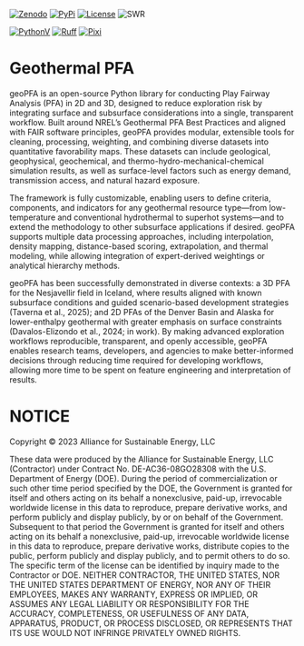 
[![Zenodo](https://zenodo.org/badge/DOI/10.5281/zenodo.17316283.svg)](https://doi.org/10.5281/zenodo.17316283)
[![PyPi](https://img.shields.io/pypi/pyversions/geoPFA.svg)](https://pypi.org/project/geoPFA/)
[![License](https://img.shields.io/badge/License-BSD_3--Clause-orange.svg)](https://opensource.org/licenses/BSD-3-Clause)
![SWR](https://img.shields.io/badge/SWR--25--73_-blue?label=NREL)

[![PythonV](https://badge.fury.io/py/NREL-geoPFA.svg)](https://pypi.org/project/NREL-geoPFA/)
[![Ruff](https://img.shields.io/endpoint?url=https://raw.githubusercontent.com/astral-sh/ruff/main/assets/badge/v2.json)](https://github.com/astral-sh/ruff)
[![Pixi](https://img.shields.io/endpoint?url=https://raw.githubusercontent.com/prefix-dev/pixi/main/assets/badge/v0.json)](https://pixi.sh)

# Geothermal PFA

geoPFA is an open-source Python library for conducting Play Fairway Analysis
(PFA) in 2D and 3D, designed to reduce exploration risk by integrating surface
and subsurface considerations into a single, transparent workflow. Built around
NREL’s Geothermal PFA Best Practices and aligned with FAIR software principles,
geoPFA provides modular, extensible tools for cleaning, processing, weighting,
and combining diverse datasets into quantitative favorability maps. These
datasets can include geological, geophysical, geochemical, and
thermo-hydro-mechanical-chemical simulation results, as well as surface-level
factors such as energy demand, transmission access, and natural hazard
exposure.

The framework is fully customizable, enabling users to define criteria,
components, and indicators for any geothermal resource type—from
low-temperature and conventional hydrothermal to superhot systems—and to extend
the methodology to other subsurface applications if desired. geoPFA supports multiple data
processing approaches, including interpolation, density mapping, distance-based
scoring, extrapolation, and thermal modeling, while allowing integration of
expert-derived weightings or analytical hierarchy methods. 

geoPFA has been successfully demonstrated in diverse contexts: a 3D PFA for
the Nesjavellir field in Iceland, where results aligned with known subsurface
conditions and guided scenario-based development strategies (Taverna et al.,
2025); and 2D PFAs of the Denver Basin and Alaska for lower-enthalpy geothermal
with greater emphasis on surface constraints (Davalos-Elizondo et al., 2024;
in work). By making advanced exploration workflows reproducible, transparent,
and openly accessible, geoPFA enables research teams, developers, and agencies
to make better-informed decisions through reducing time required for developing 
workflows, allowing more time to be spent on feature engineering and interpretation 
of results.

# NOTICE

Copyright © 2023 Alliance for Sustainable Energy, LLC

These data were produced by the Alliance for Sustainable Energy, LLC
(Contractor) under Contract No. DE-AC36-08GO28308 with the U.S. Department of
Energy (DOE). During the period of commercialization or such other time period
specified by the DOE, the Government is granted for itself and others acting on
its behalf a nonexclusive, paid-up, irrevocable worldwide license in this data
to reproduce, prepare derivative works, and perform publicly and display
publicly, by or on behalf of the Government. Subsequent to that period the
Government is granted for itself and others acting on its behalf a
nonexclusive, paid-up, irrevocable worldwide license in this data to reproduce,
prepare derivative works, distribute copies to the public, perform publicly and
display publicly, and to permit others to do so. The specific term of the
license can be identified by inquiry made to the Contractor or DOE. NEITHER
CONTRACTOR, THE UNITED STATES, NOR THE UNITED STATES DEPARTMENT OF ENERGY, NOR
ANY OF THEIR EMPLOYEES, MAKES ANY WARRANTY, EXPRESS OR IMPLIED, OR ASSUMES ANY
LEGAL LIABILITY OR RESPONSIBILITY FOR THE ACCURACY, COMPLETENESS, OR USEFULNESS
OF ANY DATA, APPARATUS, PRODUCT, OR PROCESS DISCLOSED, OR REPRESENTS THAT ITS
USE WOULD NOT INFRINGE PRIVATELY OWNED RIGHTS.
